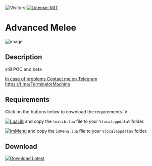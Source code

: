 ![Visitors](https://api.visitorbadge.io/api/visitors?path=https%3A%2F%2Fgithub.com%2Ftitaniummachine1%2FCheater_Detection&label=Visitors&countColor=%23263759&style=plastic)
[![License: MIT](https://img.shields.io/badge/License-MIT-yellow.svg)](https://opensource.org/licenses/MIT)


# Advanced Melee
![image](https://github.com/titaniummachine1/AdvancedMelee/assets/78664175/ac1c5cae-90ef-4561-9549-832220f426a6)


## Description
still POC and beta

[In case of problems Contact me on Telegram](https://t.me/TerminatorMachine)
https://t.me/TerminatorMachine

## Requirements
Click on the buttons below to download the requirements. V

[![LuaLib](https://img.shields.io/badge/Download-Latest-blue?style=for-the-badge&logo=download)](https://github.com/lnx00/Lmaobox-Library/releases/latest/) and copy the `lnxLib.lua` file to your `%localappdata%` folder.

[![ImMenu](https://img.shields.io/badge/Download-Menu.lua_lnx00-blue?style=for-the-badge&logo=github)](https://github.com/lnx00/Lmaobox-ImMenu/blob/main/src/ImMenu.lua) and copy the `imMenu.lua` file to your `%localappdata%` folder.


## Download
[![Download Latest](https://img.shields.io/github/downloads/titaniummachine1/AdvancedMelee/total.svg?style=for-the-badge&logo=download&label=Download%20Latest)](https://github.com/titaniummachine1/AdvancedMelee/releases/latest/download/AdvancedMelee.lua)


